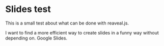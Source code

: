 # Slides test

This is a small test about what can be done with reaveal.js.

I want to find a more efficient way to create slides in a funny way without depending on.
Google Slides.